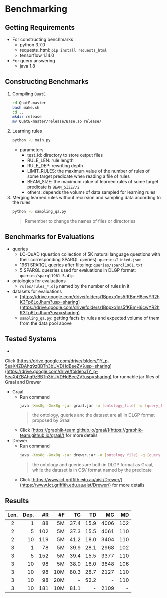 # Benchmarking

## Getting Requirements

+ For constructing benchmarks
    + python 3.7.0
    + requests_html: `pip install requests_html`
    + tensorflow 1.14.0
+ For query answering
    + java 1.8

## Constructing Benchmarks

1. Compiling `QuatE`
    ```sh
    cd QuatE-master
    bash make.sh
    cd ..
    mkdir release
    mv QuatE-master/release/Base.so release/
    ```
2. Learning rules
    ```sh
    python -u main.py
    ```
    + parameters
        + test_id: directory to store output files
        + RULE_LEN: rule length
        + RULE_DEP: rewriting depth
        + LIMIT_RULES: the maximum value of the number of rules of some target predicate when reading a file of rules
        + BEAM_SIZE: the maximum value of learned rules of some target predicate is `BEAM_SIZE//2`
        + others: depends the volume of data sampled for learning rules
3. Merging learned rules without recursion and sampling data according to the rules
    ```sh
    python -u sampling_qa.py
    ```
   > Remember to change the names of files or directories

## Benchmarks for Evaluations

+ queries
    + LC-QuAD (question collection of 5K natural language questions with their corresponding SPARQL
      queries): `queries/linked.json`
    + 1961 SPARQL queries after filtering: `queries/sparql1961.txt`
    + 5 SPARQL quesries used for evaluations in DLGP format: `queries/sparql1961-5.dlp`
+ ontologies for evaluations
    + `rules/rules_*.dlp` named by the number of rules in it
+ datasets for evaluations
    + [https://drive.google.com/drive/folders/1Bppxo1ns5fKBmH6cwYR2hK3Tp6LoJhum?usp=sharing](https://drive.google.com/drive/folders/1Bppxo1ns5fKBmH6cwYR2hK3Tp6LoJhum?usp=sharing)
    + `sampling_qa.py`: getting facts by rules and expected volume of them from the data pool above

## Tested Systems

+
Click [https://drive.google.com/drive/folders/1Y_p-5eaX4ZBAhq9zBBTn3bUVDHdBeeZV?usp=sharing](https://drive.google.com/drive/folders/1Y_p-5eaX4ZBAhq9zBBTn3bUVDHdBeeZV?usp=sharing)
for runnable jar files of Graal and Drewer
+ Graal
    + Run command
      ```sh
      java -Xms8g -Xmx8g -jar graal.jar -o [ontology_file] -q [query_file] -d [dataset_dir]
      ``` 
      > the ontology, queries and the dataset are all in DLGP format proposed by Graal
    + Click [https://graphik-team.github.io/graal/](https://graphik-team.github.io/graal/) for more details
+ Drewer
    + Run command
      ```sh
      java -Xms8g -Xmx8g -jar drewer.jar -o [ontology_file] -q [query_file] -d [dataset_dir]
      ``` 
      > the ontology and queries are both in DLGP format as Graal, while the dataset is in CSV format named by the predicate
    + Click [https://www.ict.griffith.edu.au/aist/Drewer/](https://www.ict.griffith.edu.au/aist/Drewer/) for more
      details

## Results

| Len.  | Dep. |   #R |   #F |   TG |   TD |   MG |   MD |
  | :---: | ---: | ---: | ---: | ---: | ---: | ---: | ---: |
|   2   |    1 |   88 |   5M | 37.4 | 15.9 | 4006 |  102 |
|   2   |    5 |  102 |   5M | 37.3 | 15.5 | 4061 |  110 |
|   2   |   10 |  119 |   5M | 41.2 | 18.0 | 3404 |  110 |
|   3   |    1 |   78 |   5M | 39.9 | 28.1 | 2968 |  102 |
|   3   |    5 |  152 |   5M | 39.4 | 15.5 | 3377 |  110 |
|   3   |   10 |   98 |   5M | 38.0 | 16.0 | 3648 |  106 |
|   3   |   10 |   98 |  10M | 80.3 | 28.7 | 2127 |  110 |
|   3   |   10 |   98 |  20M |    - | 52.2 |    - |  110 |
|   3   |   10 |  181 |  10M | 81.1 |    - | 2109 |    - |




